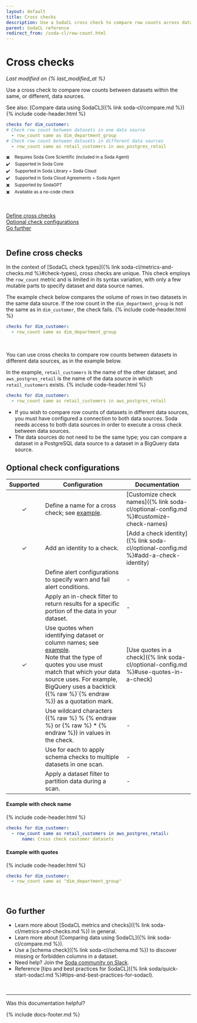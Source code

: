 ```yaml
---
layout: default
title: Cross checks
description: Use a SodaCL cross check to compare row counts across datasets in the same, or different, data sources.
parent: SodaCL reference
redirect_from: /soda-cl/row-count.html
---
```


# Cross checks 
<!--Linked to UI, access Shlink--> 
*Last modified on {% last_modified_at %}*

Use a cross check to compare row counts between datasets within the same, or different, data sources.

See also: [Compare data using SodaCL]({% link soda-cl/compare.md %})
{% include code-header.html %}
```yaml
checks for dim_customer:
# Check row count between datasets in one data source
  - row_count same as dim_department_group
# Check row count between datasets in different data sources
  - row_count same as retail_customers in aws_postgres_retail
```
<small>✖️ &nbsp;&nbsp; Requires Soda Core Scientific (included in a Soda Agent)</small><br />
<small>✔️ &nbsp;&nbsp; Supported in Soda Core</small><br />
<small>✔️ &nbsp;&nbsp; Supported in Soda Library + Soda Cloud</small><br />
<small>✔️ &nbsp;&nbsp; Supported in Soda Cloud Agreements + Soda Agent</small><br />
<small>✖️ &nbsp;&nbsp; Supported by SodaGPT</small><br />
<small>✖️ &nbsp;&nbsp; Available as a no-code check</small>

<br />

[Define cross checks](#define-cross-checks) <br />
[Optional check configurations](#optional-check-configurations)<br />
[Go further](#go-further)<br />
<br />


## Define cross checks

In the context of [SodaCL check types]({% link soda-cl/metrics-and-checks.md %}#check-types), cross checks are unique. This check employs the `row_count` metric and is limited in its syntax variation, with only a few mutable parts to specify dataset and data source names.

The example check below compares the volume of rows in two datasets in the same data source. If the row count in the `dim_department_group` is not the same as in `dim_customer`, the check fails.
{% include code-header.html %}
```yaml
checks for dim_customer:
  - row_count same as dim_department_group
```

<br />

You can use cross checks to compare row counts between datasets in different data sources, as in the example below. 

In the example, `retail_customers` is the name of the other dataset, and `aws_postgres_retail` is the name of the data source in which `retail_customers` exists.
{% include code-header.html %}
```yaml
checks for dim_customer:
  - row_count same as retail_customers in aws_postgres_retail
```

* If you wish to compare row counts of datasets in different data sources, you must have configured a connection to both data sources. Soda needs access to both data sources in order to execute a cross check between data sources. 
* The data sources do not need to be the same type; you can compare a dataset in a PostgreSQL data source to a dataset in a BigQuery data source.

## Optional check configurations

| Supported | Configuration | Documentation |
| :-: | ------------|---------------|
| ✓ | Define a name for a cross check; see [example](#example-with-check-name). |  [Customize check names]({% link soda-cl/optional-config.md %}#customize-check-names) |
| ✓ | Add an identity to a check. | [Add a check identity]({% link soda-cl/optional-config.md %}#add-a-check-identity) |
|   | Define alert configurations to specify warn and fail alert conditions. | - |
|   | Apply an in-check filter to return results for a specific portion of the data in your dataset.| - | 
| ✓ | Use quotes when identifying dataset or column names; see [example](#example-with-quotes). <br />Note that the type of quotes you use must match that which your data source uses. For example, BigQuery uses a backtick ({% raw %}`{% endraw %}) as a quotation mark. | [Use quotes in a check]({% link soda-cl/optional-config.md %}#use-quotes-in-a-check) |
|   | Use wildcard characters ({% raw %} % {% endraw %} or {% raw %} * {% endraw %}) in values in the check. | - |
|   | Use for each to apply schema checks to multiple datasets in one scan. | - |
|   | Apply a dataset filter to partition data during a scan. | - |

#### Example with check name 
{% include code-header.html %}
```yaml
checks for dim_customer:
  - row_count same as retail_customers in aws_postgres_retail:
      name: Cross check customer datasets
```

#### Example with quotes
{% include code-header.html %}
```yaml
checks for dim_customer:
  - row_count same as "dim_department_group"
```

<br />


## Go further

* Learn more about [SodaCL metrics and checks]({% link soda-cl/metrics-and-checks.md %}) in general.
* Learn more about [Comparing data using SodaCL]({% link soda-cl/compare.md %}).
* Use a [schema check]({% link soda-cl/schema.md %}) to discover missing or forbidden columns in a dataset.
* Need help? Join the <a href="https://community.soda.io/slack" target="_blank"> Soda community on Slack</a>.
* Reference [tips and best practices for SodaCL]({% link soda/quick-start-sodacl.md %}#tips-and-best-practices-for-sodacl).
<br />

---

Was this documentation helpful?

<!-- LikeBtn.com BEGIN -->
<span class="likebtn-wrapper" data-theme="tick" data-i18n_like="Yes" data-ef_voting="grow" data-show_dislike_label="true" data-counter_zero_show="true" data-i18n_dislike="No"></span>
<script>(function(d,e,s){if(d.getElementById("likebtn_wjs"))return;a=d.createElement(e);m=d.getElementsByTagName(e)[0];a.async=1;a.id="likebtn_wjs";a.src=s;m.parentNode.insertBefore(a, m)})(document,"script","//w.likebtn.com/js/w/widget.js");</script>
<!-- LikeBtn.com END -->

{% include docs-footer.md %}
